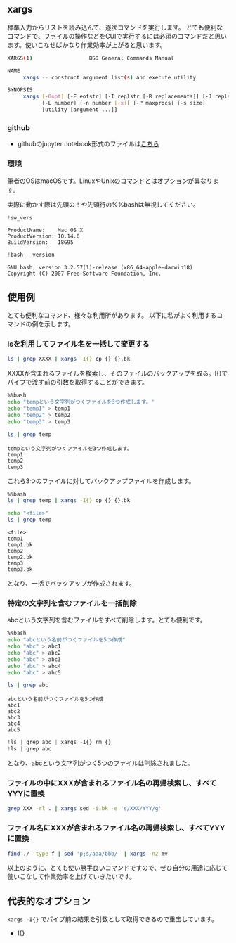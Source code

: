 
## xargs
標準入力からリストを読み込んで、逐次コマンドを実行します。
とても便利なコマンドで、ファイルの操作などをCUIで実行するには必須のコマンドだと思います。使いこなせばかなり作業効率が上がると思います。

```bash
XARGS(1)                  BSD General Commands Manual 

NAME
     xargs -- construct argument list(s) and execute utility

SYNOPSIS
     xargs [-0opt] [-E eofstr] [-I replstr [-R replacements]] [-J replstr]
           [-L number] [-n number [-x]] [-P maxprocs] [-s size]
           [utility [argument ...]]
```

### github
- githubのjupyter notebook形式のファイルは[こちら](https://github.com/hiroshi0530/wa-src/blob/master/article/library/bash/xargs/xargs_nb.ipynb)

### 環境
筆者のOSはmacOSです。LinuxやUnixのコマンドとはオプションが異なります。

実際に動かす際は先頭の！や先頭行の%%bashは無視してください。


```python
!sw_vers
```

    ProductName:	Mac OS X
    ProductVersion:	10.14.6
    BuildVersion:	18G95



```python
!bash --version
```

    GNU bash, version 3.2.57(1)-release (x86_64-apple-darwin18)
    Copyright (C) 2007 Free Software Foundation, Inc.


## 使用例
とても便利なコマンド、様々な利用所があります。
以下に私がよく利用するコマンドの例を示します。

### lsを利用してファイル名を一括して変更する

```bash
ls | grep XXXX | xargs -I{} cp {} {}.bk
```

XXXXが含まれるファイルを検索し、そのファイルのバックアップを取る。I{}でパイプで渡す前の引数を取得することができます。


```bash
%%bash
echo "tempという文字列がつくファイルを3つ作成します。"
echo "temp1" > temp1
echo "temp2" > temp2
echo "temp3" > temp3

ls | grep temp
```

    tempという文字列がつくファイルを3つ作成します。
    temp1
    temp2
    temp3


これら3つのファイルに対してバックアップファイルを作成します。


```bash
%%bash
ls | grep temp | xargs -I{} cp {} {}.bk

echo "<file>"
ls | grep temp
```

    <file>
    temp1
    temp1.bk
    temp2
    temp2.bk
    temp3
    temp3.bk


となり、一括でバックアップが作成されます。

### 特定の文字列を含むファイルを一括削除

abcという文字列を含むファイルをすべて削除します。とても便利です。


```bash
%%bash
echo "abcという名前がつくファイルを5つ作成"
echo "abc" > abc1
echo "abc" > abc2
echo "abc" > abc3
echo "abc" > abc4
echo "abc" > abc5

ls | grep abc
```

    abcという名前がつくファイルを5つ作成
    abc1
    abc2
    abc3
    abc4
    abc5



```python
!ls | grep abc | xargs -I{} rm {}
!ls | grep abc
```

となり、abcという文字列がつく5つのファイルは削除されました。

### ファイルの中にXXXが含まれるファイル名の再帰検索し、すべてYYYに置換

```bash
grep XXX -rl . | xargs sed -i.bk -e 's/XXX/YYY/g'
```

### ファイル名にXXXが含まれるファイル名の再帰検索し、すべてYYYに置換

```bash
find ./ -type f | sed 'p;s/aaa/bbb/' | xargs -n2 mv
```

以上のように、とても使い勝手良いコマンドですので、ぜひ自分の用途に応じて使いこなして作業効率を上げていきたいです。

## 代表的なオプション
`xargs -I{}` でパイプ前の結果を引数として取得できるので重宝しています。
- I{}

